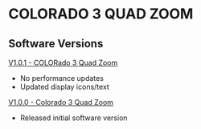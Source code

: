 # COLORADO 3 QUAD ZOOM

## Software Versions

[V1.0.1 - COLORado 3 Quad Zoom](https://github.com/Chauvet-Pro/COLORADO3QUADZOOM/blob/5314d6563d075842192fa95d37bbefd2bc0436ba/V1.0.1.zip)  
- No performance updates
- Updated display icons/text

[V1.0.0 - Colorado 3 Quad Zoom](https://github.com/Chauvet-Pro/COLORADO3QUADZOOM/blob/d42bda227cff830f9d3e096f0b6fc384abec07de/firmware/V1.0.0.zip)
- Released initial software version
